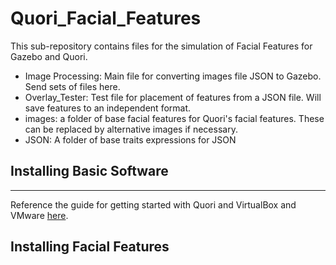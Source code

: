 # Quori_Facial_Features

This sub-repository contains files for the simulation of Facial Features for Gazebo and Quori. 
- Image Processing: Main file for converting images file JSON to Gazebo. Send sets of files here.
- Overlay_Tester: Test file for placement of features from a JSON file. Will save features to an independent format.
- images: a folder of base facial features for Quori's facial features. These can be replaced by alternative images if necessary. 
- JSON: A folder of base traits expressions for JSON

## Installing Basic Software
---- 
Reference the guide for getting started with Quori and VirtualBox and VMware [here](https://github.com/CMU-RASL/quori).

## Installing Facial Features

